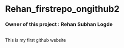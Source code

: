 # Rehan_firstrepo_ongithub2
<h3> Owner of this project : Rehan Subhan Logde </h3> <br>
This is my first github website

